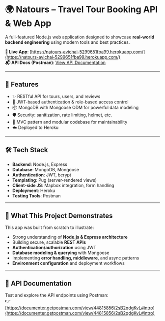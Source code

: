 # 🌍 Natours – Travel Tour Booking API & Web App

A full-featured Node.js web application designed to showcase **real-world backend engineering** using modern tools and best practices.

**🔗 Live App**: [https://natours-avichai-5299651fba99.herokuapp.com/](https://natours-avichai-5299651fba99.herokuapp.com/)  
**📬 API Docs (Postman)**: [View API Documentation](https://documenter.getpostman.com/view/44815856/2sB2qdgKvL#intro)

---

## 🚀 Features

- ✨ RESTful API for tours, users, and reviews
- 🔐 JWT-based authentication & role-based access control
- 📦 MongoDB with Mongoose ODM for powerful data modeling
- 🛡️ Security: sanitization, rate limiting, helmet, etc.
- 📁 MVC pattern and modular codebase for maintainability
- ☁️ Deployed to Heroku

---

## 🛠️ Tech Stack

- **Backend**: Node.js, Express
- **Database**: MongoDB, Mongoose
- **Authentication**: JWT, bcrypt
- **Templating**: Pug (server-rendered views)
- **Client-side JS**: Mapbox integration, form handling
- **Deployment**: Heroku
- **Testing Tools**: Postman

---

## 👤 What This Project Demonstrates

This app was built from scratch to illustrate:

- Strong understanding of **Node.js & Express architecture**
- Building secure, scalable **REST APIs**
- **Authentication/authorization** using JWT
- **Database modeling & querying** with Mongoose
- Implementing **error handling, middleware**, and async patterns
- **Environment configuration** and deployment workflows

---

## 📄 API Documentation

Test and explore the API endpoints using Postman:  
👉 [https://documenter.getpostman.com/view/44815856/2sB2qdgKvL#intro](https://documenter.getpostman.com/view/44815856/2sB2qdgKvL#intro)
